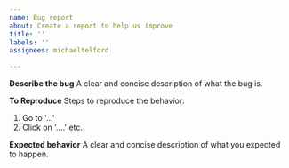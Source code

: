 ```yaml
---
name: Bug report
about: Create a report to help us improve
title: ''
labels: ''
assignees: michaeltelford

---
```


**Describe the bug**
A clear and concise description of what the bug is.

**To Reproduce**
Steps to reproduce the behavior:
1. Go to '...'
2. Click on '....'
etc.

**Expected behavior**
A clear and concise description of what you expected to happen.
